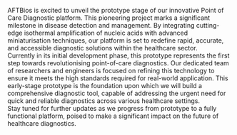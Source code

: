 AFTBios is excited to unveil the prototype stage of our innovative Point of Care Diagnostic platform. This pioneering project marks a significant milestone in disease detection and management. By integrating cutting-edge isothermal amplification of nucleic acids with advanced miniaturisation techniques, our platform is set to redefine rapid, accurate, and accessible diagnostic solutions within the healthcare sector.
\
Currently in its initial development phase, this prototype represents the first step towards revolutionising point-of-care diagnostics. Our dedicated team of researchers and engineers is focused on refining this technology to ensure it meets the high standards required for real-world application. This early-stage prototype is the foundation upon which we will build a comprehensive diagnostic tool, capable of addressing the urgent need for quick and reliable diagnostics across various healthcare settings.
\
Stay tuned for further updates as we progress from prototype to a fully functional platform, poised to make a significant impact on the future of healthcare diagnostics.
